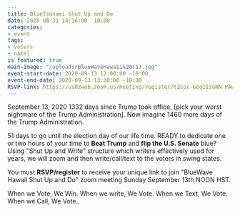```yaml
---
title: BlueTsunami Shut Up and Do
date: 2020-08-31 14:16:00 -10:00
categories:
- event
tags:
- voters
- natel
is featured: true
main-image: "/uploads/BlueWaveHawaii%20(1).jpg"
event-start-date: 2020-09-13 12:00:00 -10:00
event-end-date: 2020-09-13 13:30:00 -10:00
RSVP-link: https://us02web.zoom.us/meeting/register/tZcpc-GoqzIsGNN_PAWgNz9XJwGJe8jSCjba
---
```


September 13, 2020
1332 days since Trump took office, [pick your worst nightmare of the Trump Administration].  Now imagine 1460 more days of the Trump Administration. 

51 days to go until the election day of our life time.  READY to dedicate one or two hours of your time to **Beat Trump** and **flip the U.S. Senate** blue? Using "Shut Up and Write" structure which writers effectively used for years, we will zoom and then write/call/text to the voters in swing states. 

You must **RSVP/register** to receive your unique link to join "BlueWave Hawaii Shut Up and Do" zoom meeting Sunday September 13th NOON HST. 

When we Vote, We Win. When we write, We Vote. When we Text, We Vote. When we Call, We Vote.